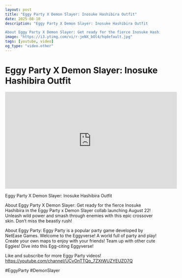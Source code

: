 ```yaml
---
layout: post
title: "Eggy Party X Demon Slayer: Inosuke Hashibira Outfit"
date: 2025-08-10
description: "Eggy Party X Demon Slayer: Inosuke Hashibira Outfit

About Eggy Party X Demon Slayer: Get ready for the fierce Inosuke Hashibira in the Eggy Party x Dem..."
image: "https://i3.ytimg.com/vi/r-jeNX_bOl4/hqdefault.jpg"
tags: [youtube, video]
og_type: "video.other"
---
```


<script type="application/ld+json">
{
  "@context": "http://schema.org",
  "@type": "VideoObject",
  "name": "Eggy Party X Demon Slayer: Inosuke Hashibira Outfit",
  "description": "Eggy Party X Demon Slayer: Inosuke Hashibira Outfit\n\nAbout Eggy Party X Demon Slayer: Get ready for the fierce Inosuke Hashibira in the Eggy Party x Demon Slayer collab launching August 22! Unleash wild power and smash through enemies with this epic crossover skin. Don\u2019t miss the beastly rush! \n\nAbout Eggy Party: Eggy Party is a popular party game developed by NetEase Games. Welcome to the Eggyverse! A world full of party and play! Create your own maps to enjoy with your friends! Team up with other cute Eggies! Dive into this Egg-citing Eggyverse!\n\nLike and subscribe for more Eggy Party videos! https://youtube.com/channel/UCvOnTTQp_7ZXtWUZYEUZO7Q \n\n#EggyParty #DemonSlayer",
  "thumbnailUrl": "https://i3.ytimg.com/vi/r-jeNX_bOl4/hqdefault.jpg",
  "uploadDate": "2025-08-10T13:01:37",
  "embedUrl": "https://www.youtube.com/embed/r-jeNX_bOl4",
  "publisher": {
    "@type": "Person",
    "name": "Celo Zaga"
  },
  "mainEntityOfPage": {
    "@type": "WebPage",
    "@id": "https://celozaga.github.io/2025/08/10/eggy-party-x-demon-slayer:-inosuke-hashibira-outfit-r-jeNX_bOl4.html"
  },
  "duration": "PT0M0S"
}
</script>

<script type="application/ld+json">
{
  "@context": "http://schema.org",
  "@type": "BlogPosting",
  "headline": "Eggy Party X Demon Slayer: Inosuke Hashibira Outfit",
  "image": "https://i3.ytimg.com/vi/r-jeNX_bOl4/hqdefault.jpg",
  "publisher": {
    "@type": "Person",
    "name": "Celo Zaga"
  },
  "url": "https://celozaga.github.io/2025/08/10/eggy-party-x-demon-slayer:-inosuke-hashibira-outfit-r-jeNX_bOl4.html",
  "datePublished": "2025-08-10T13:01:37",
  "dateCreated": "2025-08-10T13:01:37",
  "dateModified": "2025-08-10T13:01:37",
  "description": "Eggy Party X Demon Slayer: Inosuke Hashibira Outfit\n\nAbout Eggy Party X Demon Slayer: Get ready for the fierce Inosuke Hashibira in the Eggy Party x Dem...",
  "author": {
    "@type": "Person",
    "name": "Celo Zaga"
  },
  "mainEntityOfPage": {
    "@type": "WebPage",
    "@id": "https://celozaga.github.io/2025/08/10/eggy-party-x-demon-slayer:-inosuke-hashibira-outfit-r-jeNX_bOl4.html"
  }
}
</script>

<h1 class="youtube-post-title">Eggy Party X Demon Slayer: Inosuke Hashibira Outfit</h1>

<iframe width="560" height="315" src="https://www.youtube.com/embed/r-jeNX_bOl4" class="youtube-post-embed" frameborder="0" allowfullscreen></iframe>

<p class="youtube-post-description">Eggy Party X Demon Slayer: Inosuke Hashibira Outfit

About Eggy Party X Demon Slayer: Get ready for the fierce Inosuke Hashibira in the Eggy Party x Demon Slayer collab launching August 22! Unleash wild power and smash through enemies with this epic crossover skin. Don’t miss the beastly rush! 

About Eggy Party: Eggy Party is a popular party game developed by NetEase Games. Welcome to the Eggyverse! A world full of party and play! Create your own maps to enjoy with your friends! Team up with other cute Eggies! Dive into this Egg-citing Eggyverse!

Like and subscribe for more Eggy Party videos! https://youtube.com/channel/UCvOnTTQp_7ZXtWUZYEUZO7Q 

#EggyParty #DemonSlayer</p>
